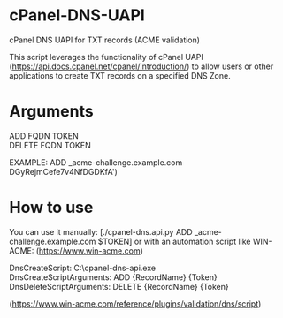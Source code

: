# cPanel-DNS-UAPI
cPanel DNS UAPI for TXT records (ACME validation)

This script leverages the functionality of cPanel UAPI (https://api.docs.cpanel.net/cpanel/introduction/) to allow users or other applications to create TXT records on a specified DNS Zone.


# Arguments
ADD FQDN TOKEN\
DELETE FQDN TOKEN

EXAMPLE: ADD _acme-challenge.example.com DGyRejmCefe7v4NfDGDKfA')

# How to use
You can use it manually: [./cpanel-dns.api.py ADD _acme-challenge.example.com $TOKEN] or with an automation script like WIN-ACME: (https://www.win-acme.com)

DnsCreateScript: C:\cpanel-dns-api.exe\
DnsCreateScriptArguments: ADD {RecordName} {Token}\
DnsDeleteScriptArguments: DELETE {RecordName} {Token}

(https://www.win-acme.com/reference/plugins/validation/dns/script)
